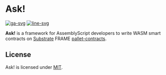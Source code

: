 # Ask!

[![ga-svg]][ga-url]
[![line-svg]][line-url]

[ga-svg]: https://github.com/ask-lang/ask/workflows/CI/badge.svg
[ga-url]: https://github.com/ask-lang/ask/actions
[line-svg]: https://tokei.rs/b1/github/ask-lang/ask
[line-url]: https://github.com/ask-lang/ask

**Ask!** is a framework for AssemblyScript developers to write WASM smart contracts on [Substrate](https://github.com/paritytech/substrate) FRAME [pallet-contracts](https://github.com/paritytech/substrate/tree/master/frame/contracts).

## License

Ask! is licensed under [MIT](LICENSE).
